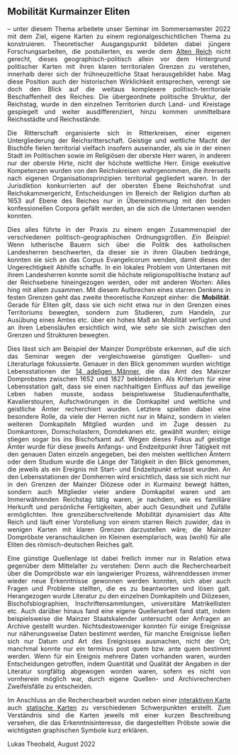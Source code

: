 <h2>Mobilität Kurmainzer Eliten</h2>

<p align="justify">– unter diesem Thema arbeitete unser Seminar im Sommersemester 2022 mit dem Ziel, eigene Karten zu einem regionalgeschichtlichen Thema zu konstruieren. 
Theoretischer Ausgangspunkt bildeten dabei jüngere Forschungsarbeiten, die postulierten, es werde dem <a href="https://www.uni-muenster.de/imperia/md/content/geschichte/neuzeit1/vl_001_folien.pdf" target="_blank">Alten Reich</a> nicht gerecht, dieses geographisch-politisch 
allein vor dem Hintergrund politischer Karten mit ihren klaren territorialen Grenzen zu verstehen, innerhalb derer sich der frühneuzeitliche Staat herausgebildet habe.
Mag diese Position auch der historischen Wirklichkeit entsprechen, verengt sie doch den Blick auf die weitaus komplexere politisch-territoriale Beschaffenheit des 
Reiches: Die übergeordnete politische Struktur, der Reichstag, wurde in den einzelnen Territorien durch Land- und Kreistage gespiegelt und weiter ausdifferenziert, 
hinzu kommen unmittelbare Reichsstädte und Reichsstände.</p> 
  
<p align="justify">Die Ritterschaft organisierte sich in Ritterkreisen, einer eigenen Untergliederung der Reichsritterschaft. Geistige und weltliche Macht der Bischöfe fielen 
territorial vielfach insofern auseinander, als sie in der einen Stadt im Politischen sowie im Religiösen der oberste Herr waren, in anderen nur der oberste Hirte, 
nicht der höchste weltliche Herr. Einige exekutive Kompetenzen wurden von den Reichskreisen wahrgenommen, die ihrerseits nach eigenen Organisationsprinzipien 
territorial gegliedert waren. In der Jurisdiktion konkurrierten auf der obersten Ebene Reichshofrat und Reichskammergericht, Entscheidungen im Bereich der Religion 
durften ab 1653 auf Ebene des Reiches nur in Übereinstimmung mit den beiden konfessionellen Corpora gefällt werden, an die sich die Untertanen wenden konnten.</p>

<p align="justify">Dies alles führte in der Praxis zu einem engen Zusammenspiel der verschiedenen politisch-geographischen Ordnungsgrößen. <em>Ein Beispiel:</em> Wenn lutherische Bauern sich 
über die Politik des katholischen Landesherren beschwerten, da dieser sie in ihren Glauben bedränge, konnten sie sich an das Corpus Evangelicorum wenden, damit dieses 
der Ungerechtigkeit Abhilfe schaffe. In ein lokales Problem von Untertanen mit ihrem Landesherren konnte somit die höchste religionspolitische Instanz auf der 
Reichsebene hineingezogen werden, oder mit anderen Worten: Alles hing mit allem zusammen. Mit diesem Aufbrechen eines starren Denkens in festen Grenzen geht das zweite theoretische Konzept einher: die <strong>Mobilität</strong>. Gerade für Eliten gilt, dass sie sich nicht etwa nur in den Grenzen eines Territoriums bewegten, sondern zum 
Studieren, zum Handeln, zur Ausübung eines Amtes etc. über ein hohes Maß an Mobilität verfügten und an ihren Lebensläufen ersichtlich wird, wie sehr sie sich zwischen 
den Grenzen und Strukturen bewegten.</p>

<p align="justify">Dies lässt sich am Beispiel der Mainzer Dompröbste erkennen, auf die sich das Seminar wegen der vergleichsweise günstigen Quellen- und Literaturlage fokussierte. 
Genauer in den Blick genommen wurden wichtige Lebensstationen der <a href="https://ieg-dhr.github.io/DigiKAR_Projektseminar/information_DE.html">14 adeligen Männer</a>, die das Amt des Mainzer Domprobstes zwischen 1652 und 1827 bekleideten. Als 
Kriterium für eine Lebensstation galt, dass sie einen nachhaltigen Einfluss auf das jeweilige Leben haben musste, sodass beispielsweise Studienaufenthalte, 
Kavalierstouren, Aufschwörungen in die Domkapitel und weltliche und geistliche Ämter recherchiert wurden. Letztere spielten dabei eine besondere Rolle, da viele der 
Herren nicht nur in Mainz, sondern in vielen weiteren Domkapiteln Mitglied wurden und im Zuge dessen zu Domkantoren, Domscholastern, Domdekanen etc. gewählt wurden; 
einige stiegen sogar bis ins Bischofsamt auf. Wegen dieses Fokus auf geistige Ämter wurde für diese jeweils Anfangs- und Endzeitpunkt ihrer Tätigkeit mit den genauen Daten einzeln angegeben, bei den meisten weltlichen Ämtern oder dem Studium wurde die Länge der Tätigkeit in den Blick genommen, die jeweils als ein Ereignis mit 
Start- und Endzeitpunkt erfasst wurden. An den Lebensstationen der Domherren wird ersichtlich, dass sie sich nicht nur in den Grenzen der Mainzer Diözese oder in 
Kurmainz bewegt hätten, sondern auch Mitglieder vieler andere Domkapitel waren und am Immerwährenden Reichstag tätig waren, je nachdem, wie es familiäre Herkunft 
und persönliche Fertigkeiten, aber auch Gesundheit und Zufälle ermöglichten. Ihre grenzüberschreitende Mobilität dynamisiert das Alte Reich und läuft einer 
Vorstellung von einem starren Reich zuwider, das in wenigen Karten mit klaren Grenzen darzustellen wäre; die Mainzer Dompröbste veranschaulichen im Kleinen 
exemplarisch, was (wohl) für alle Eliten des römisch-deutschen Reiches galt.</p>

<p align="justify">Eine günstige Quellenlage ist dabei freilich immer nur in Relation etwa gegenüber dem Mittelalter zu verstehen: Denn auch die Recherchearbeit über die Dompröbste
war ein langwieriger Prozess, währenddessen immer wieder neue Erkenntnisse gewonnen werden konnten, sich aber auch Fragen und Probleme stellten, die es zu 
beantworten und lösen galt. Herangezogen wurde Literatur zu den einzelnen Domkapiteln und Diözesen, Bischofsbiographien, Inschriftensammlungen, universitäre 
Matrikellisten etc. Auch darüber hinaus fand eine eigene Quellenarbeit fand statt, indem beispielsweise die Mainzer Staatskalender untersucht oder Anfragen an 
Archive gestellt wurden. Nichtsdestoweniger konnten für einige Ereignisse nur näherungsweise Daten bestimmt werden, für manche Ereignisse ließen sich nur Datum und 
Art des Ereignisses ausmachen, nicht der Ort; manchmal konnte nur ein terminus post quem bzw. ante quem bestimmt werden. Wenn für ein Ereignis mehrere Daten 
vorhanden waren, wurden Entscheidungen getroffen, indem Quantität und Qualität der Angaben in der Literatur sorgfältig abgewogen worden waren, sofern es nicht von 
vornherein möglich war, durch eigene Quellen- und Archivrecherchen Zweifelsfälle zu entscheiden.</p>

<p align="justify">Im Anschluss an die Recherchearbeit wurden neben einer <a href="https://ieg-dhr.github.io/DigiKAR_Projektseminar/interactive-map_DE.html">interaktiven Karte</a> auch <a href="https://ieg-dhr.github.io/DigiKAR_Projektseminar/static-maps_DE.html">statische Karten</a> zu verschiedenen Schwerpunkten erstellt. Zum Verständnis sind die Karten jeweils mit einer kurzen Beschreibung versehen, die das Erkenntnisinteresse, die dargestellten Pröbste sowie die wichtigsten graphischen Symbole kurz erklären.</p>

<p>Lukas Theobald, August 2022</p>
